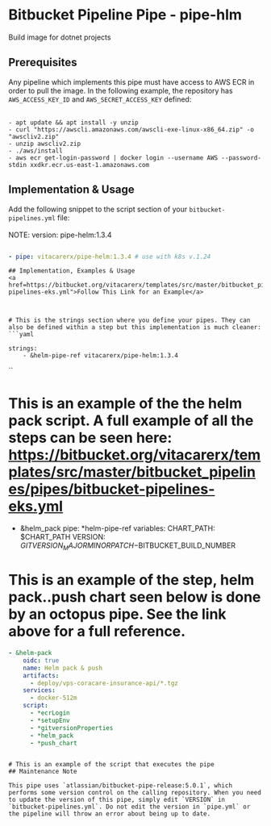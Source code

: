 # Bitbucket Pipeline Pipe - pipe-hlm

Build image for dotnet projects

## Prerequisites

Any pipeline which implements this pipe must have access to AWS ECR in order to pull the image. In the following example, the repository has `AWS_ACCESS_KEY_ID` and `AWS_SECRET_ACCESS_KEY` defined:<br><br>

```
- apt update && apt install -y unzip
- curl "https://awscli.amazonaws.com/awscli-exe-linux-x86_64.zip" -o "awscliv2.zip" 
- unzip awscliv2.zip
- ./aws/install
- aws ecr get-login-password | docker login --username AWS --password-stdin xxdkr.ecr.us-east-1.amazonaws.com
```

## Implementation & Usage

Add the following snippet to the script section of your `bitbucket-pipelines.yml` file:<br><br>
NOTE: version: pipe-helm:1.3.4
```yaml

- pipe: vitacarerx/pipe-helm:1.3.4 # use with k8s v.1.24

```

```
## Implementation, Examples & Usage
<a href=https://bitbucket.org/vitacarerx/templates/src/master/bitbucket_pipelines/pipes/bitbucket-pipelines-eks.yml">Follow This Link for an Example</a> 



# This is the strings section where you define your pipes. They can also be defined within a step but this implementation is much cleaner:
```yaml 

strings:
    - &helm-pipe-ref vitacarerx/pipe-helm:1.3.4
```

``

# This is an example of the the helm pack script. A full example of all the steps can be seen here: https://bitbucket.org/vitacarerx/templates/src/master/bitbucket_pipelines/pipes/bitbucket-pipelines-eks.yml

- &helm_pack
      pipe: *helm-pipe-ref
      variables:
        CHART_PATH: $CHART_PATH
        VERSION: $GITVERSION_MAJORMINORPATCH-$BITBUCKET_BUILD_NUMBER

# This is an example of the step, helm pack..push chart seen below is done by an octopus pipe. See the link above for a full reference.
```yaml 
- &helm-pack
    oidc: true
    name: Helm pack & push
    artifacts:
      - deploy/vps-coracare-insurance-api/*.tgz
    services:
      - docker-512m
    script:
      - *ecrLogin
      - *setupEnv
      - *gitversionProperties
      - *helm_pack
      - *push_chart

```

```

# This is an example of the script that executes the pipe
## Maintenance Note

This pipe uses `atlassian/bitbucket-pipe-release:5.0.1`, which performs some version control on the calling repository. When you need to update the version of this pipe, simply edit `VERSION` in `bitbucket-pipelines.yml`. Do not edit the version in `pipe.yml` or the pipeline will throw an error about being up to date.